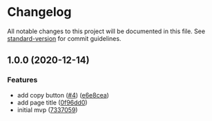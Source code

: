 # Changelog

All notable changes to this project will be documented in this file. See [standard-version](https://github.com/conventional-changelog/standard-version) for commit guidelines.

## 1.0.0 (2020-12-14)


### Features

* add copy button ([#4](https://github.com/teodragovic/curly-quote/issues/4)) ([e6e8cea](https://github.com/teodragovic/curly-quote/commit/e6e8ceac41c53d8692997422654a6ef088efdf24))
* add page title ([0f96dd0](https://github.com/teodragovic/curly-quote/commit/0f96dd046f7202bd8890a22255dde78cad424e95))
* initial mvp ([7337059](https://github.com/teodragovic/curly-quote/commit/7337059365b1e4860fb63e98d009a63fd19a0ece))
